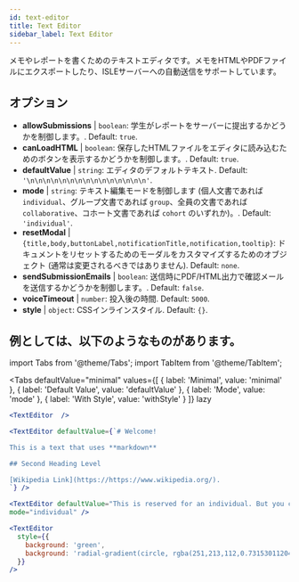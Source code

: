 ```yaml
---
id: text-editor
title: Text Editor
sidebar_label: Text Editor
---
```


メモやレポートを書くためのテキストエディタです。メモをHTMLやPDFファイルにエクスポートしたり、ISLEサーバーへの自動送信をサポートしています。

## オプション

* __allowSubmissions__ | `boolean`: 学生がレポートをサーバーに提出するかどうかを制御します。. Default: `true`.
* __canLoadHTML__ | `boolean`: 保存したHTMLファイルをエディタに読み込むためのボタンを表示するかどうかを制御します。. Default: `true`.
* __defaultValue__ | `string`: エディタのデフォルトテキスト. Default: `'\n\n\n\n\n\n\n\n\n\n\n\n\n\n\n'`.
* __mode__ | `string`: テキスト編集モードを制御します (個人文書であれば `individual`、グループ文書であれば `group`、全員の文書であれば `collaborative`、コホート文書であれば `cohort` のいずれか)。. Default: `'individual'`.
* __resetModal__ | `{title,body,buttonLabel,notificationTitle,notification,tooltip}`: ドキュメントをリセットするためのモーダルをカスタマイズするためのオブジェクト (通常は変更されるべきではありません). Default: `none`.
* __sendSubmissionEmails__ | `boolean`: 送信時にPDF/HTML出力で確認メールを送信するかどうかを制御します。. Default: `false`.
* __voiceTimeout__ | `number`: 投入後の時間. Default: `5000`.
* __style__ | `object`: CSSインラインスタイル. Default: `{}`.


## 例としては、以下のようなものがあります。

import Tabs from '@theme/Tabs';
import TabItem from '@theme/TabItem';

<Tabs
    defaultValue="minimal"
    values={[
        { label: 'Minimal', value: 'minimal' },
        { label: 'Default Value', value: 'defaultValue' },
        { label: 'Mode', value: 'mode' },
        { label: 'With Style', value: 'withStyle' }
    ]}
    lazy
>

<TabItem value="minimal">

```jsx live
<TextEditor  />
```

</TabItem>

<TabItem value="defaultValue">

```jsx live
<TextEditor defaultValue={`# Welcome!

This is a text that uses **markdown**

## Second Heading Level

[Wikipedia Link](https://https://www.wikipedia.org/).
`} />
```

</TabItem>

<TabItem value="mode">

```jsx live
<TextEditor defaultValue="This is reserved for an individual. But you can also allow groups, students cohorts, or everybody to join in and work collaboratively (setting the mode option will only have an effect in a live lesson, not this preview)." 
mode="individual" />
```

</TabItem>

<TabItem value="withStyle">

```jsx live
<TextEditor  
  style={{ 
    background: 'green',
    background: 'radial-gradient(circle, rgba(251,213,112,0.7315301120448179) 0%,rgba(83,199,14,0.4514180672268907) 100%)' 
  }}
/>
```

</TabItem>

</Tabs>
